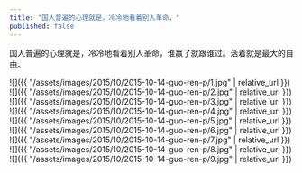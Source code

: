 ```yaml
---
title: "国人普遍的心理就是，冷冷地看着别人革命，"
published: false
---
```

国人普遍的心理就是，冷冷地看着别人革命，谁赢了就跟谁过。活着就是最大的自由。



![]({{ "/assets/images/2015/10/2015-10-14-guo-ren-p/1.jpg" | relative_url }})
![]({{ "/assets/images/2015/10/2015-10-14-guo-ren-p/2.jpg" | relative_url }})
![]({{ "/assets/images/2015/10/2015-10-14-guo-ren-p/3.jpg" | relative_url }})
![]({{ "/assets/images/2015/10/2015-10-14-guo-ren-p/4.jpg" | relative_url }})
![]({{ "/assets/images/2015/10/2015-10-14-guo-ren-p/5.jpg" | relative_url }})
![]({{ "/assets/images/2015/10/2015-10-14-guo-ren-p/6.jpg" | relative_url }})
![]({{ "/assets/images/2015/10/2015-10-14-guo-ren-p/7.jpg" | relative_url }})
![]({{ "/assets/images/2015/10/2015-10-14-guo-ren-p/8.jpg" | relative_url }})
![]({{ "/assets/images/2015/10/2015-10-14-guo-ren-p/9.jpg" | relative_url }})
